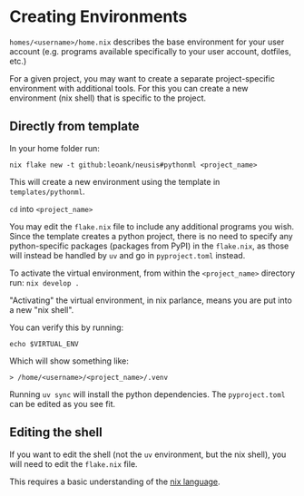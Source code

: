 # Creating Environments

`homes/<username>/home.nix` describes the base environment for your user account (e.g. programs available specifically to your user account, dotfiles, etc.)

For a given project, you may want to create a separate project-specific environment with additional tools. For this you can create a new environment (nix shell) that is specific to the project.

## Directly from template

In your home folder run:

`nix flake new -t github:leoank/neusis#pythonml <project_name>`

This will create a new environment using the template in `templates/pythonml`.

`cd` into `<project_name>`

You may edit the `flake.nix` file to include any additional programs you wish. Since the template creates a python project, there is no need to specify any python-specific packages (packages from PyPI) in the `flake.nix`, as those will instead be handled by `uv` and go in `pyproject.toml` instead.

To activate the virtual environment, from within the `<project_name>` directory run: `nix develop .`

"Activating" the virtual environment, in nix parlance, means you are put into a new "nix shell".

You can verify this by running:

```
echo $VIRTUAL_ENV
```

Which will show something like:

```
> /home/<username>/<project_name>/.venv
```

Running `uv sync` will install the python dependencies. The `pyproject.toml` can be edited as you see fit.

## Editing the shell

If you want to edit the shell (not the `uv` environment, but the nix shell), you will need to edit the `flake.nix` file.

This requires a basic understanding of the [nix language](https://nix.dev/manual/nix/2.24/language/index.html).

